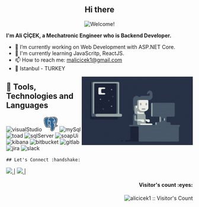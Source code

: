 <div align="center">
        <h2>Hi there</h2>
    </div>

<div align="center" width="50">
  <img src="https://64.media.tumblr.com/4b3b0287ca43ce1021340cd692f65f9f/tumblr_mj7iufgKNi1qghl49o1_500.gifv" alt="Welcome!" width="300" />
</div>

**I'm Ali ÇİÇEK, a Mechatronic Engineer who is Backend Developer.**
 - 🔭 I’m currently working on Web Development with ASP.NET Core.
 - 🌱 I'm currently learning JavaScritp, ReactJS.
 - 📫 How to reach me: malicicek1@gmail.com
 - 📍 Istanbul - TURKEY

 <img alt="Night Coding" src="https://raw.githubusercontent.com/AVS1508/AVS1508/master/assets/Night-Coding.gif" align="right" />

  ## 🔮 Tools, Technologies and Languages
<p align="left">
   <img src="https://upload.wikimedia.org/wikipedia/commons/thumb/c/cd/Visual_Studio_2017_Logo.svg/1200px-Visual_Studio_2017_Logo.svg.png" alt="visualStudio" width="40" height="40" />
   <img src="https://raw.githubusercontent.com/devicons/devicon/master/icons/postgresql/postgresql-original.svg" alt="postgresql" width="40" height="40" />
   <img src="https://pngimg.com/uploads/mysql/mysql_PNG23.png" alt="mySql" width="40" height="40" />
   <img src="https://upload.wikimedia.org/wikipedia/commons/e/ed/Toad-Original_RGB.png" alt="toad" width="40" height="40" />
   <img src="https://www.svgrepo.com/show/303229/microsoft-sql-server-logo.svg" alt="sqlServer" width="40" height="40" />
   <img src="https://pbs.twimg.com/profile_images/1074669573503365121/-AvocOY1.jpg" alt="soapUi" width="40" height="40" />
   <img src="https://mpng.subpng.com/20180802/xcg/kisspng-kibana-elasticsearch-scalable-vector-graphics-logo-elastic-kibana-logo-svg-vector-amp-png-transpare-5b62e40d7ea162.8312868815332075655187.jpg" alt="kibana" width="40" height="40" />
   <img src="https://poeditor.com/blog/wp-content/uploads/2014/06/bitbucket-logo.png" alt="bitbucket" width="40" height="40" />
   <img src="https://theme.zdassets.com/theme_assets/410268/7f943f2114dd9c5131d6ab56ab8a43f4e062e185.png" alt="gitlab" width="40" height="40" />
   <img src="https://encrypted-tbn0.gstatic.com/images?q=tbn:ANd9GcSjGA_Vn2q5yCCEnB7qAT5IkwXvVfUB-pYEAQ&usqp=CAU" alt="jira" width="120" height="40" />
   <img src="https://cdn.mos.cms.futurecdn.net/SDDw7CnuoUGax6x9mTo7dd.jpg" alt="slack" width="60" height="40" />
</p>
    
    ## Let's Connect :handshake:

 <a href="https://www.linkedin.com/in/ali-cicek/">
     <img src="https://cdn2.iconfinder.com/data/icons/social-media-2285/512/1_Linkedin_unofficial_colored_svg-128.png" width="40">
 </a>|
 <a href="https://www.instagram.com/m.aliciceek/">
        <img src="https://cdn2.iconfinder.com/data/icons/social-media-2285/512/1_Instagram_colored_svg_1-128.png" width="40">
 </a>|

 <h4 align="right">Visitor's count :eyes:</h4>
 
 <p align="right"><img src="https://profile-counter.glitch.me/{alicicek1}/count.svg" alt="alicicek1 :: Visitor's Count" /></p>
